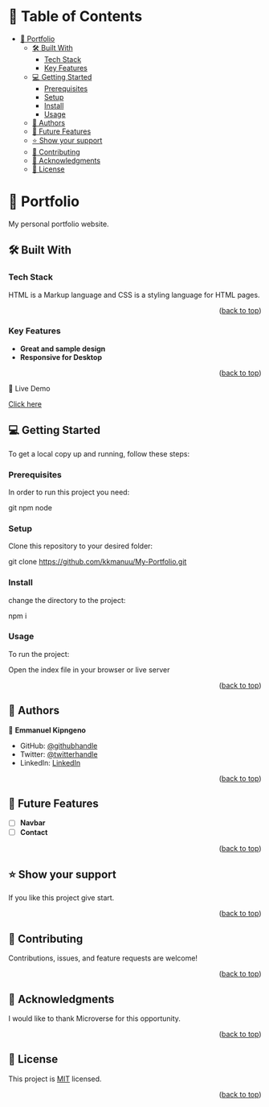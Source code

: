 <a name="readme-top"></a>

# 📗 Table of Contents

- [📖 Portfolio ](#-portfolio-a-nameabout-projecta)
  - [🛠 Built With ](#-built-with-a-namebuilt-witha)
    - [Tech Stack ](#tech-stack-a-nametech-stacka)
    - [Key Features ](#key-features-a-namekey-featuresa)
  - [💻 Getting Started ](#-getting-started-a-namegetting-starteda)
    - [Prerequisites](#prerequisites)
    - [Setup](#setup)
    - [Install](#install)
    - [Usage](#usage)
  - [👥 Authors ](#-authors-a-nameauthorsa)
  - [🔭 Future Features ](#-future-features-a-namefuture-featuresa)
  - [⭐️ Show your support ](#️-show-your-support-a-namesupporta)
  - [🤝 Contributing ](#-contributing-a-namecontributinga)
  - [🙏 Acknowledgments ](#-acknowledgments-a-nameacknowledgementsa)
  - [📝 License ](#-license-a-namelicensea)
# 📖 Portfolio <a name="about-project"></a>

My personal portfolio website.

## 🛠 Built With <a name="built-with"></a>

### Tech Stack <a name="tech-stack"></a>

HTML is a Markup language and CSS is a styling language for HTML pages.

<p align="right">(<a href="#readme-top">back to top</a>)</p>

### Key Features <a name="key-features"></a>


- **Great and sample design**
- **Responsive for Desktop**

<p align="right">(<a href="#readme-top">back to top</a>)</p>

🚀 Live Demo

 [Click here](https://kkmanuu.github.io/My-Portfolio/)

## 💻 Getting Started <a name="getting-started"></a>

To get a local copy up and running, follow these steps:

### Prerequisites

In order to run this project you need:

git
npm
node

### Setup

Clone this repository to your desired folder:

git clone https://github.com/kkmanuu/My-Portfolio.git

### Install

change the directory to the project:

npm i

### Usage
To run the project:

Open the index file in your browser or live server

<p align="right">(<a href="#readme-top">back to top</a>)</p>


## 👥 Authors <a name="authors"></a>

👤 **Emmanuel Kipngeno**

- GitHub: [@githubhandle](https://github.com/kkmanuu)
- Twitter: [@twitterhandle](https://twitter.com/kkmanuu)
- LinkedIn: [LinkedIn](https://www.linkedin.com/in/emmanuel-kipngeno-879370242/)

<p align="right">(<a href="#readme-top">back to top</a>)</p>

## 🔭 Future Features <a name="future-features"></a>

- [ ] **Navbar**
- [ ] **Contact**

<p align="right">(<a href="#readme-top">back to top</a>)</p>

## ⭐️ Show your support <a name="support"></a>

If you like this project give start.

<p align="right">(<a href="#readme-top">back to top</a>)</p>

## 🤝 Contributing <a name="contributing"></a>

Contributions, issues, and feature requests are welcome!

<p align="right">(<a href="#readme-top">back to top</a>)</p>

## 🙏 Acknowledgments <a name="acknowledgements"></a>

I would like to thank  Microverse for this opportunity.

<p align="right">(<a href="#readme-top">back to top</a>)</p>

## 📝 License <a name="license"></a>

This project is [MIT](./LICENSE.md) licensed.

<p align="right">(<a href="#readme-top">back to top</a>)</p>
